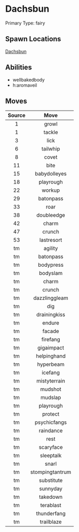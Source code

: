 # Dachsbun  
Primary Type: fairy  
  
## Spawn Locations  
[Dachsbun](/data/spawn_presets/dachsbun.md)  
  
## Abilities  
  * wellbakedbody
  * h:aromaveil
  
  
## Moves  
  
| Source | Move |  
|:---:|:---:|  
| 1 | growl |  
| 1 | tackle |  
| 3 | lick |  
| 6 | tailwhip |  
| 8 | covet |  
| 11 | bite |  
| 15 | babydolleyes |  
| 18 | playrough |  
| 22 | workup |  
| 29 | batonpass |  
| 33 | roar |  
| 38 | doubleedge |  
| 42 | charm |  
| 47 | crunch |  
| 53 | lastresort |  
| tm | agility |  
| tm | batonpass |  
| tm | bodypress |  
| tm | bodyslam |  
| tm | charm |  
| tm | crunch |  
| tm | dazzlinggleam |  
| tm | dig |  
| tm | drainingkiss |  
| tm | endure |  
| tm | facade |  
| tm | firefang |  
| tm | gigaimpact |  
| tm | helpinghand |  
| tm | hyperbeam |  
| tm | icefang |  
| tm | mistyterrain |  
| tm | mudshot |  
| tm | mudslap |  
| tm | playrough |  
| tm | protect |  
| tm | psychicfangs |  
| tm | raindance |  
| tm | rest |  
| tm | scaryface |  
| tm | sleeptalk |  
| tm | snarl |  
| tm | stompingtantrum |  
| tm | substitute |  
| tm | sunnyday |  
| tm | takedown |  
| tm | terablast |  
| tm | thunderfang |  
| tm | trailblaze |  
  

